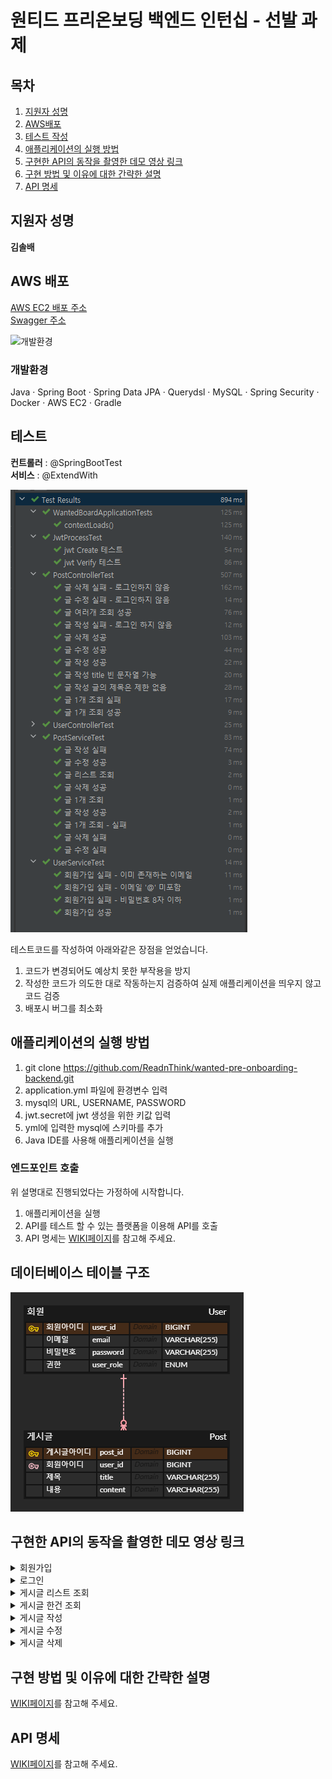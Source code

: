 ﻿# 원티드 프리온보딩 백엔드 인턴십 - 선발 과제

## 목차
1. [지원자 성명](#지원자-성명)
2. [AWS배포](#aws-배포)
3. [테스트 작성](#테스트)
4. [애플리케이션의 실행 방법](#애플리케이션의-실행-방법)
5. [구현한 API의 동작을 촬영한 데모 영상 링크](#구현한-api의-동작을-촬영한-데모-영상-링크)
6. [구현 방법 및 이유에 대한 간략한 설명](#구현-방법-및-이유에-대한-간략한-설명)
7. [API 명세](#api-명세)

## 지원자 성명

**김솔배**

## AWS 배포

[AWS EC2 배포 주소](http://15.165.44.35:8082/posts) <br/>
[Swagger 주소](http://15.165.44.35:8082/swagger-ui/index.html#/)

![개발환경](https://github.com/ReadnThink/wanted-pre-onboarding-backend/assets/103480627/e268b306-fce3-409b-a046-828a0d1050e5)

### 개발환경

Java · Spring Boot · Spring Data JPA · Querydsl · MySQL · Spring Security · Docker · AWS EC2 · Gradle

## 테스트

**컨트롤러** : @SpringBootTest<br/>
**서비스** : @ExtendWith

![테스트코드](img_2.png)

테스트코드를 작성하여 아래와같은 장점을 얻었습니다.

1. 코드가 변경되어도 예상치 못한 부작용을 방지
2. 작성한 코드가 의도한 대로 작동하는지 검증하여 실제 애플리케이션을 띄우지 않고 코드 검증
3. 배포시 버그를 최소화

## 애플리케이션의 실행 방법

1. git clone https://github.com/ReadnThink/wanted-pre-onboarding-backend.git
2. application.yml 파일에 환경변수 입력
  3. mysql의 URL, USERNAME, PASSWORD
  4. jwt.secret에 jwt 생성을 위한 키값 입력
5. yml에 입력한 mysql에 스키마를 추가
6. Java IDE를 사용해 애플리케이션을 실행

### 엔드포인트 호출

위 설명대로 진행되었다는 가정하에 시작합니다.

1. 애플리케이션을 실행
2. API를 테스트 할 수 있는 플랫폼을 이용해 API를 호출
3. API 명세는 [WIKI페이지](https://github.com/ReadnThink/wanted-pre-onboarding-backend/wiki/API-%EB%AA%85%EC%84%B8(request-response-%ED%8F%AC%ED%95%A8))를 참고해 주세요.


## 데이터베이스 테이블 구조
![img.png](img.png)

## 구현한 API의 동작을 촬영한 데모 영상 링크

<details>
<summary>회원가입 </summary>
<div markdown="1">

### 성공

https://github.com/ReadnThink/wanted-pre-onboarding-backend/assets/103480627/929dab4c-43a7-4434-8e35-98c0af1af2c1

### 실패

https://github.com/ReadnThink/wanted-pre-onboarding-backend/assets/103480627/f0acf9e3-b2c5-45bb-89cb-f5d4cd1543a4

https://github.com/ReadnThink/wanted-pre-onboarding-backend/assets/103480627/a121bfc6-074f-4e3a-9cc1-b12d4e8c6866

</div>
</details>

<details>
<summary>로그인 </summary>
<div markdown="1">

### 성공

https://github.com/ReadnThink/wanted-pre-onboarding-backend/assets/103480627/221c03f4-c882-4230-86b8-b68d62b7ad5b

### 실패

https://github.com/ReadnThink/wanted-pre-onboarding-backend/assets/103480627/ecd2875d-d7c0-4f0e-a336-498181005bef

</div>
</details>

<details>
<summary>게시글 리스트 조회 </summary>
<div markdown="1">
  
### 성공
  
https://github.com/ReadnThink/wanted-pre-onboarding-backend/assets/103480627/a2352005-37dc-41fa-b3de-852505aca01f

</div>
</details>
<details>
<summary>게시글 한건 조회 </summary>
<div markdown="1">
  
### 성공
  
https://github.com/ReadnThink/wanted-pre-onboarding-backend/assets/103480627/dcc02796-d32a-4f9b-9549-66e70583e7de

### 실패

https://github.com/ReadnThink/wanted-pre-onboarding-backend/assets/103480627/ce237e69-c334-411a-8b40-537b3e238455

</div>
</details>
<details>
<summary>게시글 작성 </summary>
<div markdown="1">
  
### 성공
  
https://github.com/ReadnThink/wanted-pre-onboarding-backend/assets/103480627/e717753b-9f99-4e0d-946a-44b7e9ce8eaf

### 실패

https://github.com/ReadnThink/wanted-pre-onboarding-backend/assets/103480627/b53b3246-b434-4be7-9bf2-4b3c354352d6

</div>
</details>
<details>
<summary>게시글 수정 </summary>
<div markdown="1">
  
### 성공
  
https://github.com/ReadnThink/wanted-pre-onboarding-backend/assets/103480627/159e8864-2eee-4c9e-a1ac-f40fa4d641d1

### 실패

https://github.com/ReadnThink/wanted-pre-onboarding-backend/assets/103480627/53ff0fb8-87fe-40ab-a0e6-56a441be7a83

https://github.com/ReadnThink/wanted-pre-onboarding-backend/assets/103480627/0b8ed51b-39fe-40a9-8a42-dae0d9a3a988

</div>
</details>
<details>
<summary>게시글 삭제 </summary>
<div markdown="1">
  
### 성공
  
https://github.com/ReadnThink/wanted-pre-onboarding-backend/assets/103480627/85426801-f8cb-4be9-9ada-b5e9443b2c18

### 실패

https://github.com/ReadnThink/wanted-pre-onboarding-backend/assets/103480627/0046615d-2e61-48a2-8e76-bc3b0af9fe11

https://github.com/ReadnThink/wanted-pre-onboarding-backend/assets/103480627/7e613fe0-0682-4881-ab55-729bbe1efe8d

</div>
</details>

## 구현 방법 및 이유에 대한 간략한 설명

[WIKI페이지](https://github.com/ReadnThink/wanted-pre-onboarding-backend/wiki/%EA%B5%AC%ED%98%84-%EB%B0%A9%EB%B2%95-%EB%B0%8F-%EC%9D%B4%EC%9C%A0%EC%97%90-%EB%8C%80%ED%95%9C-%EA%B0%84%EB%9E%B5%ED%95%9C-%EC%84%A4%EB%AA%85)를 참고해 주세요.

## API 명세

[WIKI페이지](https://github.com/ReadnThink/wanted-pre-onboarding-backend/wiki/API-%EB%AA%85%EC%84%B8(request-response-%ED%8F%AC%ED%95%A8))를 참고해 주세요.

